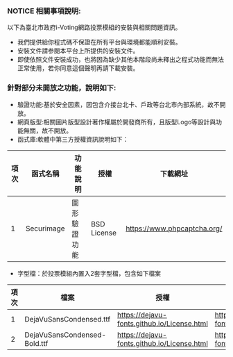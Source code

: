 ### NOTICE 相關事項說明: ###

以下為臺北市政府i-Voting網路投票模組的安裝與相關問題資訊。
* 我們提供給你程式碼不保證在所有平台與環境都能順利安裝。
* 安裝文件請参閱本平台上所提供的安裝文件。
* 即使依照文件安裝成功，也將因為缺少其他本階段尚未釋出之程式功能而無法正常使用，若你同意這個聲明再請下載安裝。

### 針對部分未開放之功能，說明如下: ###

* 驗證功能:基於安全因素，因包含介接台北卡、戶政等台北市內部系統，故不開放。
* 網頁版型:相關圖片版型設計著作權屬於開發商所有，且版型Logo等設計與功能無關，故不開放。
* 函式庫:軟體中第三方授權資訊說明如下：


| 項次 | 函式名稱 | 功能說明 | 授權 | 下載網址 |
| ---- | ----     | ----    | ---- | ----    |
|  1   | Securimage| 圖形驗證功能| BSD License | https://www.phpcaptcha.org/ |


* 字型檔：於投票模組內置入2套字型檔，包含如下檔案

 | 項次  |	檔案 | 授權 | 下載網址 |
 | ----- | ----- | ----- | ----- |
 |   1   | DejaVuSansCondensed.ttf |https://dejavu-fonts.github.io/License.html | https://dejavu-fonts.github.io/ |
 |   2   | DejaVuSansCondensed-Bold.ttf|https://dejavu-fonts.github.io/License.html | https://dejavu-fonts.github.io/ |

